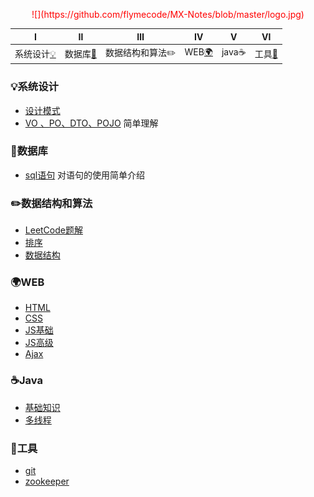 <p align='center' style='color:red'> ![](https://github.com/flymecode/MX-Notes/blob/master/logo.jpg) </p>

|       Ⅰ       |                     Ⅱ                      |              Ⅲ               |              Ⅳ              |              Ⅴ              |              Ⅵ              |
| :-----------: | :----------------------------------------: | :--------------------------: | ---------------------------- | ---------------------------- | ---------------------------- |
| 系统设计[:bulb:](#bulb系统设计) | 数据库[:floppy_disk:](#floppy_disk数据库) |  数据结构和算法:pencil2:| WEB[:earth_africa:](#earth_africaWEB) | java:coffee: | 工具[:hammer:](#hammer工具) |



### :bulb:系统设计

- [设计模式](https://github.com/flymecode/MX-Notes/blob/master/notes/设计模式.md) 
- [VO 、PO、DTO、POJO](https://github.com/flymecode/MX-Notes/blob/master/notes/model.md)  简单理解
### :floppy_disk:数据库

- [sql语句](https://github.com/flymecode/MX-Notes/blob/master/notes/simple_sql.md)  对语句的使用简单介绍
### :pencil2:数据结构和算法
- [LeetCode题解](https://github.com/flymecode/MX-Notes/blob/master/db-note/simple_sql.md) 
- [排序](https://github.com/flymecode/MX-Notes/blob/master/notes/simple_sql.md) 
- [数据结构](https://github.com/flymecode/MX-Notes/blob/master/notes/data-str.md) 

### :earth_africa:WEB
- [HTML](https://github.com/flymecode/MX-Notes/blob/master/notes/simple_sql.md) 
- [CSS](https://github.com/flymecode/MX-Notes/blob/master/notes/simple_sql.md) 
- [JS基础](https://github.com/flymecode/MX-Notes/blob/master/notes/simple_sql.md)
- [JS高级](https://github.com/flymecode/MX-Notes/blob/master/notes/adv-js.md) 
- [Ajax](https://github.com/flymecode/MX-Notes/blob/master/notes/ajax.md) 
### :coffee:Java
- [基础知识](https://github.com/flymecode/MX-Notes/blob/master/notes/java-base.md) 
- [多线程](https://github.com/flymecode/MX-Notes/blob/master/notes/java-threadl.md) 

### :hammer:工具
- [git](https://github.com/flymecode/MX-Notes/blob/master/notes/git.md)
- [zookeeper](https://github.com/flymecode/MX-Notes/blob/master/notes/git.md)

